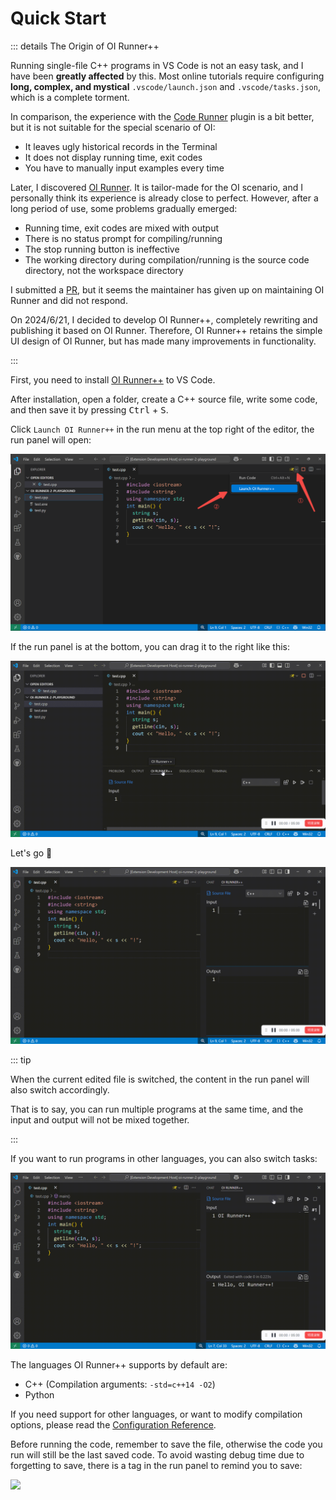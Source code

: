 # Quick Start

::: details The Origin of OI Runner++

Running single-file C++ programs in VS Code is not an easy task, and I have been **greatly affected** by this. Most online tutorials require configuring **long, complex, and mystical** `.vscode/launch.json` and `.vscode/tasks.json`, which is a complete torment.

In comparison, the experience with the [Code Runner](https://marketplace.visualstudio.com/items?itemName=formulahendry.code-runner) plugin is a bit better, but it is not suitable for the special scenario of OI:

- It leaves ugly historical records in the Terminal
- It does not display running time, exit codes
- You have to manually input examples every time

Later, I discovered [OI Runner](https://marketplace.visualstudio.com/items?itemName=CmdBlock.oi-runner). It is tailor-made for the OI scenario, and I personally think its experience is already close to perfect. However, after a long period of use, some problems gradually emerged:

- Running time, exit codes are mixed with output
- There is no status prompt for compiling/running
- The stop running button is ineffective
- The working directory during compilation/running is the source code directory, not the workspace directory

I submitted a [PR](https://github.com/CmdBlockZQG/oi-runner/pull/9), but it seems the maintainer has given up on maintaining OI Runner and did not respond.

On 2024/6/21, I decided to develop OI Runner++, completely rewriting and publishing it based on OI Runner. Therefore, OI Runner++ retains the simple UI design of OI Runner, but has made many improvements in functionality.

:::

First, you need to install [OI Runner++](https://marketplace.visualstudio.com/items?itemName=typed-sigterm.oi-runner-2) to VS Code.

After installation, open a folder, create a C++ source file, write some code, and then save it by pressing <kbd>Ctrl</kbd> + <kbd>S</kbd>.

Click `Launch OI Runner++` in the run menu at the top right of the editor, the run panel will open:

![](/assets/guide/launch.png)

If the run panel is at the bottom, you can drag it to the right like this:

![](/assets/guide/move.gif)

Let's go 🚀

![](/assets/guide/run.gif)

::: tip

When the current edited file is switched, the content in the run panel will also switch accordingly.

That is to say, you can run multiple programs at the same time, and the input and output will not be mixed together.

:::

If you want to run programs in other languages, you can also switch tasks:

![](/assets/guide/switch-task.gif)

The languages OI Runner++ supports by default are:

- C++ (Compilation arguments: `-std=c++14 -O2`)
- Python

If you need support for other languages, or want to modify compilation options, please read the [Configuration Reference](./config).

Before running the code, remember to save the file, otherwise the code you run will still be the last saved code. To avoid wasting debug time due to forgetting to save, there is a tag in the run panel to remind you to save:

![](/assets/guide/unsaved.png)
